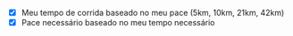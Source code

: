 - [x] Meu tempo de corrida baseado no meu pace (5km, 10km, 21km, 42km)
- [x] Pace necessário baseado no meu tempo necessário
